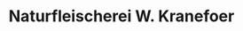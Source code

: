 ---
title: "Naturfleischerei W. Kranefoer"
url: /waltrop/naturfleischerei-w-kranefoer/
shop: Metzgerei
---